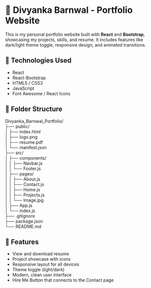 # 💼 Divyanka Barnwal - Portfolio Website

This is my personal portfolio website built with **React** and **Bootstrap**, showcasing my projects, skills, and resume. It includes features like dark/light theme toggle, responsive design, and animated transitions.

## 🔧 Technologies Used

- React
- React-Bootstrap
- HTML5 / CSS3
- JavaScript
- Font Awesome / React Icons

## 📁 Folder Structure 

Divyanka_Barnwal_Portfolio/<br>
├── public/<br>
│ ├── index.html<br>
│ ├── logo.png<br>
│ ├── resume.pdf<br>
│ └── manifest.json<br>
├── src/<br>
│ ├── components/<br> 
│ │ ├── Navbar.js<br>
│ │ └── Footer.js<br>
│ ├── pages/<br>
│ │ ├── About.js<br>
│ │ ├── Contact.js<br>
│ │ ├── Home.js<br>
│ │ ├── Projects.js<br>
│ │ └── Image.jpg<br>
│ ├── App.js<br>
│ └── index.js<br>
├── .gitignore<br>
├── package.json<br>
└── README.md 


## 🧠 Features

- View and download resume
- Project showcase with icons
- Responsive layout for all devices
- Theme toggle (light/dark)
- Modern, clean user interface
- Hire Me Button that connects to the Contact page
